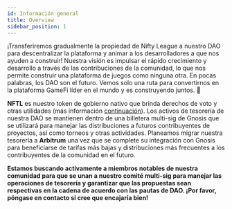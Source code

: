 ```yaml
---
id: Información general
title: Overview
sidebar_position: 1
---
```


¡Transferiremos gradualmente la propiedad de Nifty League a nuestro DAO para descentralizar la plataforma y animar a los desarrolladores a que nos ayuden a construir! Nuestra visión es impulsar el rápido crecimiento y desarrollo a través de las contribuciones de la comunidad, lo que nos permite construir una plataforma de juegos como ninguna otra. En pocas palabras, los DAO son el futuro. Vemos solo una ruta para convertirnos en la plataforma GameFi líder en el mundo y es construyendo juntos. 💜

**NFTL** es nuestro token de gobierno nativo que brinda derechos de voto y otras utilidades (más información [continuación](https://nifty-league.com/about#nftl)). Los activos de tesorería de nuestra DAO se mantienen dentro de una billetera multi-sig de Gnosis que se utilizará para manejar las distribuciones a futuros contribuyentes de proyectos, así como torneos y otras actividades. Planeamos migrar nuestra tesorería a **Arbitrum** una vez que se complete su integración con Gnosis para beneficiarse de tarifas más bajas y distribuciones más frecuentes a los contribuyentes de la comunidad en el futuro.

**Estamos buscando activamente a miembros notables de nuestra comunidad para que se unan a nuestro comité multi-sig para manejar las operaciones de tesorería y garantizar que las propuestas sean respectivas en la cadena de acuerdo con las pautas de DAO. ¡Por favor, póngase en contacto si cree que encajaría bien!**
